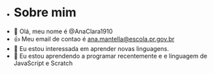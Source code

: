 - # Sobre mim
- 👋 Olá, meu nome é @AnaClara1910
- 👍 Meu email de contao é ana.mantella@escola.pr.gov.br
- 👀 Eu estou interessada em aprender novas linguagens.
- 🌱 Eu estou aprendendo a programar recentemente e e linguagem de JavaScript e Scratch
